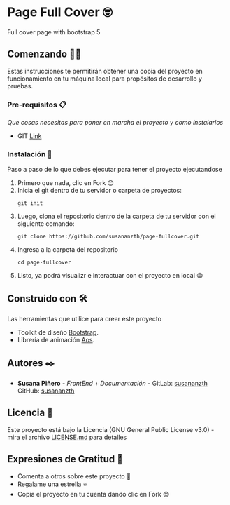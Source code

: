 # Page Full Cover 🤓
Full cover page with bootstrap 5

## Comenzando 💪🚀
Estas instrucciones te permitirán obtener una copia del proyecto en funcionamiento en tu máquina local para propósitos de desarrollo y pruebas.

### Pre-requisitos 📋
_Que cosas necesitas para poner en marcha el proyecto y como instalarlos_

* GIT [Link](https://git-scm.com/downloads)

### Instalación 🔧
Paso a paso de lo que debes ejecutar para tener el proyecto ejecutandose

 1. Primero que nada, clic en Fork 😊
 2. Inicia el git dentro de tu servidor o carpeta de proyectos:
    ```
    git init
    ```
 3. Luego, clona el repositorio dentro de la carpeta de tu servidor con el siguiente comando:
    ```
    git clone https://github.com/susananzth/page-fullcover.git
    ```
 4. Ingresa a la carpeta del repositorio
    ```
    cd page-fullcover
    ```
 5. Listo, ya podrá visualizr e interactuar con el proyecto en local  😁

## Construido con 🛠️

Las herramientas que utilice para crear este proyecto
* Toolkit de diseño [Bootstrap](https://getbootstrap.com/docs/5.0/getting-started/introduction/).
* Librería de animación [Aos](https://michalsnik.github.io/aos/).

## Autores ✒️

* **Susana Piñero** - *FrontEnd + Documentación* - GitLab: [susananzth](https://gitlab.com/susananzth) GitHub: [susananzth](https://github.com/susananzth)

## Licencia 📄

Este proyecto está bajo la Licencia (GNU General Public License v3.0) - mira el archivo [LICENSE.md](https://github.com/susananzth/page-fullcover/blob/main/LICENSE) para detalles

## Expresiones de Gratitud 🎁

* Comenta a otros sobre este proyecto 📢
* Regalame una estrella ⭐
* Copia el proyecto en tu cuenta dando clic en Fork 😊
